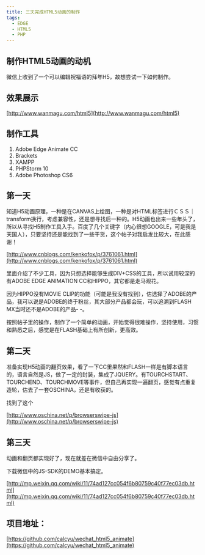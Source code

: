 ```yaml
---
title: 三天完成HTML5动画的制作
tags:
  - EDGE
  - HTML5
  - PHP
---
```


## 制作HTML5动画的动机

微信上收到了一个可以编辑祝福语的拜年H5，故想尝试一下如何制作。

## 效果展示
[http://www.wanmagu.com/html5](http://www.wanmagu.com/html5)



## 制作工具
1. Adobe Edge Animate CC
2. Brackets
3. XAMPP
4. PHPStorm 10
5. Adobe Photoshop CS6

## 第一天

知道H5动画原理，一种是在CANVAS上绘图，一种是对HTML标签进行ＣＳＳ｜transform换行，考虑兼容性，还是想寻找后一种的。H5动画也出来一些年头了，所以从寻找H5制作工具入手。百度了几个关键字（内心很想GOOGLE，可是我是天国人），只要坚持还是能找到了一些干货，这个帖子对我启发比较大，在此感谢！

[http://www.cnblogs.com/kenkofox/p/3761061.html](http://www.cnblogs.com/kenkofox/p/3761061.html)

里面介绍了不少工具，因为只想选择能够生成DIV+CSS的工具，所以试用较深的有ADOBE EDGE ANIMATION CC和HIPPO，其它都是走马观花。

因为HIPPO没有MOVIE CLIP的功能（可能是我没有找到），估选择了ADOBE的产品，我可以说是ADOBE的终于粉丝，其大部分产品都会玩，可以追溯到FLASH MX当时还不是ADOBE的产品- -。

按照帖子里的操作，制作了一个简单的动画，开始觉得很难操作，坚持使用，习惯和熟悉之后，感觉是在FLASH基础上有所创新，更高效。


## 第二天

准备实现H5动画的翻页效果，看了一下CC里果然和FLASH一样是有脚本语言的，语言自然是JS，做了一定的封装，集成了JQUERY。有TOURCHSTART、TOURCHEND、TOURCHMOVE等事件，但自己再实现一遍翻页，感觉有点重复造轮，估去了一套OSCHINA，还是有收获的。

找到了这个

[http://www.oschina.net/p/browserswipe-js](http://www.oschina.net/p/browserswipe-js)

## 第三天

动画和翻页都实现好了，现在就差在微信中自由分享了。

下载微信中的JS-SDK的DEMO基本搞定。

[http://mp.weixin.qq.com/wiki/11/74ad127cc054f6b80759c40f77ec03db.html](http://mp.weixin.qq.com/wiki/11/74ad127cc054f6b80759c40f77ec03db.html)


## 项目地址：

[https://github.com/calcyu/wechat_html5_animate](https://github.com/calcyu/wechat_html5_animate)